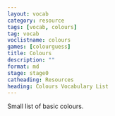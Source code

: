 ```yaml
---
layout: vocab
category: resource
tags: [vocab, colours]
tag: vocab
voclistname: colours
games: [colourguess]
title: Colours
description: ""
format: md
stage: stage0
catheading: Resources
heading: Colours Vocabulary List
---
```


Small list of basic colours.